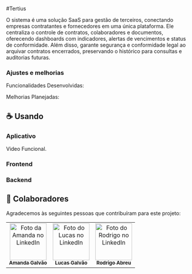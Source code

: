 #Tertius

O sistema é uma solução SaaS para gestão de terceiros, conectando empresas contratantes e fornecedores em uma única plataforma.
Ele centraliza o controle de contratos, colaboradores e documentos, oferecendo dashboards com indicadores, alertas de vencimentos e status de conformidade.
Além disso, garante segurança e conformidade legal ao arquivar contratos encerrados, preservando o histórico para consultas e auditorias futuras.

### Ajustes e melhorias

Funcionalidades Desenvolvidas:

Melhorias Planejadas:

## ☕ Usando <Tertius>

### Aplicativo

Video Funcional.

### Frontend

### Backend 

## 🤝 Colaboradores

Agradecemos às seguintes pessoas que contribuíram para este projeto:

<table>
  <tr>
    <td align="center">
      <a href="https://www.linkedin.com/in/amanda-galv%C3%A3o-dos-santos-aa316a290/" target="_blank" title="Perfil da Amanda no LinkedIn">
        <img src="https://media.licdn.com/dms/image/v2/D4E03AQE4I7HYFSp7og/profile-displayphoto-shrink_800_800/B4EZbHfYa3HYAc-/0/1747103615990?e=1761782400&v=beta&t=cNKEfkCQGquifr_6_qwWPsfEoVTg5XajLqRvAhLTBHM" width="100px;" alt="Foto da Amanda no LinkedIn"/><br>
        <sub>
          <b>Amanda Galvão</b>
        </sub>
      </a>
    </td>
    <td align="center">
      <a href="https://www.linkedin.com/in/lucasgalv%C3%A3o/" target="_blank" title="Perfil do Lucas no LinkedIn">
        <img src="https://media.licdn.com/dms/image/v2/D4D35AQEcMBMcnxsxkQ/profile-framedphoto-shrink_800_800/profile-framedphoto-shrink_800_800/0/1736889160873?e=1759593600&v=beta&t=hRh1tIoWS4byL7CXd5wygS1JXHNzfn-td8HtyRcY98I" width="100px;" alt="Foto do Lucas no LinkedIn"/><br>
        <sub>
          <b>Lucas Galvão</b>
        </sub>
      </a>
    </td>
    <td align="center">
      <a href="https://www.linkedin.com/in/rodrigoabreuuu/" target="_blank" title="Perfil do Rodrigo no LinkedIn">
        <img src="https://media.licdn.com/dms/image/v2/D4E03AQHs_xC2Xe_MgQ/profile-displayphoto-shrink_800_800/B4EZUoXQBqHgAc-/0/1740138939168?e=1761782400&v=beta&t=plHhepTYwa5m97Ro_A9OpSeFtjIZxcwjiURuMaoU4hM" width="100px;" alt="Foto do Rodrigo no LinkedIn"/><br>
        <sub>
          <b>Rodrigo Abreu</b>
        </sub>
      </a>
    </td>
  </tr>
</table>

